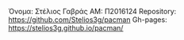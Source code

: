 Όνομα: Στέλιος Γαβράς 
AM: Π2016124
Repository: https://github.com/Stelios3g/pacman
Gh-pages: https://stelios3g.github.io/pacman/
